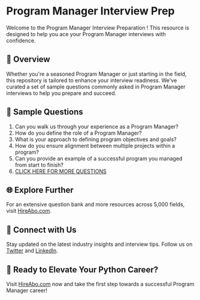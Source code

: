# Program Manager Interview Prep

Welcome to the Program Manager Interview Preparation ! This resource is designed to help you ace your Program Manager interviews with confidence.

## 🚀 Overview

Whether you're a seasoned Program Manager or just starting in the field, this repository is tailored to enhance your interview readiness. We've curated a set of sample questions commonly asked in Program Manager interviews to help you prepare and succeed.

## 📝 Sample Questions

1. Can you walk us through your experience as a Program Manager?
2. How do you define the role of a Program Manager?
3. What is your approach to defining program objectives and goals?
4. How do you ensure alignment between multiple projects within a program?
5. Can you provide an example of a successful program you managed from start to finish?
6. [CLICK HERE FOR MORE QUESTIONS](https://hireabo.com/job/1_3_3/Program%20Manager)

## 🌐 Explore Further

For an extensive question bank and more resources across 5,000 fields, visit [HireAbo.com](https://www.hireabo.com).

## 📱 Connect with Us

Stay updated on the latest industry insights and interview tips. Follow us on [Twitter](https://twitter.com/hireabo) and [LinkedIn](https://www.linkedin.com/in/hire-abo-3609972a8/).

## 🚀 Ready to Elevate Your Python Career?

Visit [HireAbo.com](https://www.hireabo.com) now and take the first step towards a successful Program Manager career!